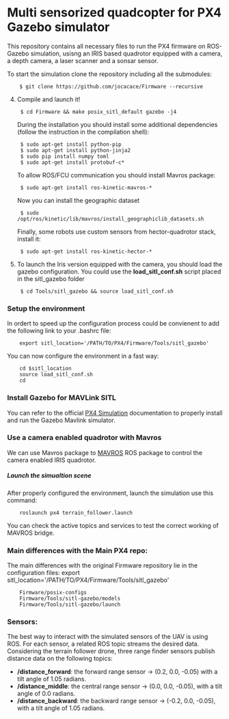 # Multi sensorized quadcopter for PX4 Gazebo simulator 

This repository contains all necessary files to run the PX4 firmware on ROS-Gazebo simulation, usisng an IRIS based quadrotor equipped with a camera, a depth camera, a laser scanner and a sonsar sensor. 

To start the simulation clone the repository including all the submodules:
		
        $ git clone https://github.com/jocacace/Firmware --recursive
        
4. Compile and launch it!		
		
        $ cd Firmware && make posix_sitl_default gazebo -j4

    During the installation you should install some additional dependencies (follow the instruction in the compilation shell):
    
        $ sudo apt-get install python-pip
        $ sudo apt-get install python-jinja2
        $ sudo pip install numpy toml
        $ sudo apt-get install protobuf-c*

    To allow ROS/FCU communication you should install Mavros package:

        $ sudo apt-get install ros-kinetic-mavros-*
    
    Now you can install the geographic dataset

        $ sudo /opt/ros/kinetic/lib/mavros/install_geographiclib_datasets.sh


    Finally, some robots use custom sensors from hector-quadrotor stack, install it:

        $ sudo apt-get install ros-kinetic-hector-*


5. To launch the Iris version equipped with the camera, you should load the gazebo configuration. You could use the __load_sitl_conf.sh__ script placed in the sitl_gazebo folder

		$ cd Tools/sitl_gazebo && source load_sitl_conf.sh
   

### Setup the environment
In ordert to speed up the configuration process could be convienent to add the following link to your .bashrc file:

		export sitl_location='/PATH/TO/PX4/Firmware/Tools/sitl_gazebo'
		
You can now configure the environment in a fast way:
	
		cd $sitl_location
		source load_sitl_conf.sh
		cd    

### Install Gazebo for MAVLink SITL

You can refer to the official [PX4 Simulation](https://dev.px4.io/en/simulation/) documentation to properly install and run the Gazebo Mavlink simulator.

### Use a camera enabled quadrotor with Mavros
We can use Mavros package to [MAVROS](http://wiki.ros.org/mavros) ROS package to control the camera enabled IRIS quadrotor.

##### Launch the simualtion scene
After properly configured the environment, launch the simulation use this command:

		roslaunch px4 terrain_follower.launch

You can check the active topics and services to test the correct working of MAVROS bridge. 

### Main differences with the Main PX4 repo:
The main differences with the original Firmware repository lie in the configuration files:
		export sitl_location='/PATH/TO/PX4/Firmware/Tools/sitl_gazebo'

		Firmware/posix-configs
		Firmware/Tools/sitl-gazebo/models
		Firmware/Tools/sitl-gazebo/launch
### Sensors:
The best way to interact with the simulated sensors of the UAV is using ROS.
For each sensor, a related ROS topic streams the desired data. Considering
the terrain follower drone, three range finder sensors publish distance data
on the following topics:
- **/distance_forward**: the forward range sensor -> (0.2, 0.0, -0.05) with a tilt angle of 1.05 radians.
- **/distance_middle**: the central range sensor -> (0.0, 0.0, -0.05), with a tilt angle of 0.0 radians.
- **/distance_backward**: the backward range sensor -> (-0.2, 0.0, -0.05), with a tilt angle of 1.05 radians.



